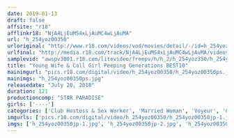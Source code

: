 ```yaml
---
date: 2019-01-13
draft: false
affsite: "r18"
afflinkr18: "NjA4LjEuMS4xLjAuMC4wLjAuMA"
url: "h_254yoz00350"
urloriginal: "http://www.r18.com/videos/vod/movies/detail/-/id=h_254yoz00350"
urlfinal: "http://media.r18.com/track/NjA4LjEuMS4xLjAuMC4wLjAuMA/videos/vod/movies/detail/-/id=h_254yoz00350"
samplevid: "awspv3001.r18.com/litevideo/freepv/h/h_2/h_254yoz350/h_254yoz350_dmb_w.mp4"
title: "Young Wife & Call Girl Peeping Generations BEST10"
mainimgurl: "pics.r18.com/digital/video/h_254yoz00350/h_254yoz00350ps.jpg"
mainimgs: "h_254yoz00350ps.jpg"
releasedate: "July 20, 2018"
duration: 121
productioncomp: "STAR PARADISE"
girls: ['----']
categories: ['Club Hostess & Sex Worker', 'Married Woman', 'Voyeur', 'Compilation', 'Hi-Def']
imgurls: ['pics.r18.com/digital/video/h_254yoz00350/h_254yoz00350jp-1.jpg', 'pics.r18.com/digital/video/h_254yoz00350/h_254yoz00350jp-2.jpg', 'pics.r18.com/digital/video/h_254yoz00350/h_254yoz00350jp-3.jpg', 'pics.r18.com/digital/video/h_254yoz00350/h_254yoz00350jp-4.jpg', 'pics.r18.com/digital/video/h_254yoz00350/h_254yoz00350jp-5.jpg', 'pics.r18.com/digital/video/h_254yoz00350/h_254yoz00350jp-6.jpg', 'pics.r18.com/digital/video/h_254yoz00350/h_254yoz00350jp-7.jpg', 'pics.r18.com/digital/video/h_254yoz00350/h_254yoz00350jp-8.jpg', 'pics.r18.com/digital/video/h_254yoz00350/h_254yoz00350jp-9.jpg', 'pics.r18.com/digital/video/h_254yoz00350/h_254yoz00350jp-10.jpg', 'pics.r18.com/digital/video/h_254yoz00350/h_254yoz00350jp-11.jpg', 'pics.r18.com/digital/video/h_254yoz00350/h_254yoz00350jp-12.jpg', 'pics.r18.com/digital/video/h_254yoz00350/h_254yoz00350jp-13.jpg', 'pics.r18.com/digital/video/h_254yoz00350/h_254yoz00350jp-14.jpg', 'pics.r18.com/digital/video/h_254yoz00350/h_254yoz00350jp-15.jpg', 'pics.r18.com/digital/video/h_254yoz00350/h_254yoz00350jp-16.jpg', 'pics.r18.com/digital/video/h_254yoz00350/h_254yoz00350jp-17.jpg', 'pics.r18.com/digital/video/h_254yoz00350/h_254yoz00350jp-18.jpg', 'pics.r18.com/digital/video/h_254yoz00350/h_254yoz00350jp-19.jpg', 'pics.r18.com/digital/video/h_254yoz00350/h_254yoz00350jp-20.jpg']
imgs: ['h_254yoz00350jp-1.jpg', 'h_254yoz00350jp-2.jpg', 'h_254yoz00350jp-3.jpg', 'h_254yoz00350jp-4.jpg', 'h_254yoz00350jp-5.jpg', 'h_254yoz00350jp-6.jpg', 'h_254yoz00350jp-7.jpg', 'h_254yoz00350jp-8.jpg', 'h_254yoz00350jp-9.jpg', 'h_254yoz00350jp-10.jpg', 'h_254yoz00350jp-11.jpg', 'h_254yoz00350jp-12.jpg', 'h_254yoz00350jp-13.jpg', 'h_254yoz00350jp-14.jpg', 'h_254yoz00350jp-15.jpg', 'h_254yoz00350jp-16.jpg', 'h_254yoz00350jp-17.jpg', 'h_254yoz00350jp-18.jpg', 'h_254yoz00350jp-19.jpg', 'h_254yoz00350jp-20.jpg']
---
```

